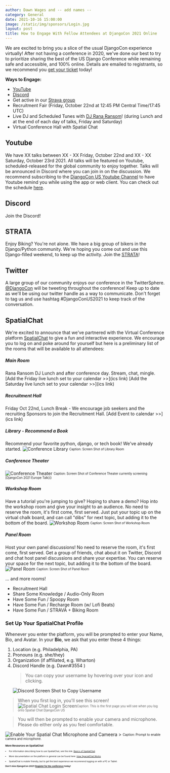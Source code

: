 ```yaml
---
author: Dawn Wages and -- add names --
category: General
date: 2021-10-16 15:00:00
image: /static/img/sponsors/Login.jpg
layout: post
title: How to Engage With Fellow Attendees at DjangoCon 2021 Online
---
```


We are excited to bring you a slice of the usual DjangoCon experience virtually! After not having a conference in 2020, we've done our best to try to prioritize sharing the best of the US Django Conference while remaining safe and accessible, and 100% online. Details are emailed to registrants, so we recommend you [get your ticket]({{site.ticket_link}}) today!

**Ways to Engage:**
- [YouTube](https://www.youtube.com/channel/UC0yY6a79pPY9J0ShIHRf6yw)
- [Discord](https://2021.djangocon.us/chat/)
- Get active in our [Strava group](https://www.strava.com/clubs/987456)
- Recruitment Fair (Friday, October 22nd at 12:45 PM Central Time/17:45 UTC)
- Live DJ and Scheduled Tunes with [DJ Rana Ransom](https://soundcloud.com/ranaransom)! (during Lunch and at the end of each day of talks, Friday and Saturday)
- Virtual Conference Hall with Spatial Chat

## Youtube
We have XX talks between XX - XX Friday, October 22nd and XX - XX Saturday, October 23rd 2021. All talks will be featured on Youtube, scheduled-released for the global community to enjoy together. Talks will be announced in Discord where you can join in on the discussion. We recommend subscribing to the [DjangoCon US Youtube Channel]() to have Youtube remind you while using the app or web client. You can check out the schedule [here]().

## Discord
Join the Discord!

## STRATA
Enjoy Biking? You're not alone. We have a big group of bikers in the Django/Python community. We're hoping you come out and use this Django-filled weekend, to keep up the activity. Join the [STRATA]()!

## Twitter
A large group of our community enjoys our conference in the TwitterSphere. [@DjangoCon]() will be tweeting throughout the conference! Keep up to date as we'll be using our twitter handle as a way to communicate. Don't forget to tag us and use hashtag #DjangoConUS2021 to keep track of the conversation.

## SpatialChat
We're excited to announce that we've partnered with the Virtual Conference platform [SpatialChat](https://spatial.chat) to give a fun and interactive experience. We encourage you to log on and poke around for yourself but here is a preliminary list of the rooms that will be available to all attendees:

##### Main Room
Rana Ransom DJ Lunch and after conference day. Stream, chat, mingle.
[Add the Friday live lunch set to your calendar >>](ics link)
[Add the Saturday live lunch set to your calendar  >>](ics link)

##### Recruitment Hall
Friday Oct 22nd, Lunch Break - We encourage job seekers and the recruiting Sponsors to join the Recruitment Hall. [Add Event to calendar >>](ics link)

##### Library - Recommend a Book
Recommend your favorite python, django, or tech book! We've already started.
<img alt="Conference Library" src="/static/img/sponsors/SpatialChat_Library.png"/>
<sub><sup>Caption: Screen Shot of Library Room</sup></sub>

##### Conference Theater
<img alt="Conference Theater" src="/static/img/sponsors/SpatialChat_ConferenceTheater.png"/>
<sub><sup>Caption: Screen Shot of Conference Theater currently screening [DjangoCon 2021 Europe Talk]()</sup></sub>

##### Workshop Room
Have a tutorial you're jumping to give? Hoping to share a demo? Hop into the workshop room and give your insight to an audience. No need to reserve the room, it's first come, first served. Just put your topic up on the virtual chalk board, and can call "dibs" for next topic, but adding it to the bottom of the board.
<img alt="Workshop Room" src="/static/img/sponsors/SpatialChat_WorkshopRoom.png"/>
<sub><sup>Caption: Screen Shot of Workshop Room</sup></sub>

##### Panel Room
Host your own panel discussions! No need to reserve the room, it's first come, first served. Get a group of friends, chat about it on Twitter, Discord and chat host panel discussions and share your expertise. You can reserve your space for the next topic, but adding it to the bottom of the board.
<img alt="Panel Room" src="/static/img/sponsors/SpatialChat_PanelRoom.png"/>
<sub><sup>Caption: Screen Shot of Panel Room</sup></sub>

... and more rooms!

- Recruitment Hall
- Share Some Knowledge / Audio-Only Room
- Have Some Fun / Spoopy Room
- Have Some Fun / Recharge Room (w/ Lofi Beats)
- Have Some Fun / STRAVA + Biking Room

### Set Up Your SpatialChat Profile
Whenever you enter the platform, you will be prompted to enter your Name, Bio, and Avatar.
In your **Bio**, we ask that you enter these 4 things:
1. Location (e.g. Philadelphia, PA)
2. Pronouns (e.g. she/they)
3. Organization (if affiliated, e.g. Wharton)
4. Discord Handle (e.g. Dawn#3554 )
    > You can copy your username by hovering over your icon and clicking.
   <img alt="Discord Screen Shot to Copy Username" src="/static/img/sponsors/SpatialChat_Discord.png" title="Copy Username  from Discord"/>

> When you first log in, you'll see this screen!
<img alt="Spatial Chat Login Screen" src="/static/img/sponsors/SpatialChat_Login.png"/><sub><sup>Caption: This is the first page you will see when you log onto Spatial Chat DjangoCon US<sup><sub>

  > You will then be prompted to enable your camera and microphone. Please do either only as you feel comfortable.
  <img alt="Enable Your Spatial Chat Microphone and Cameera" src="/static/img/sponsors/SpatialChat_MicAndCamera.png"/>
> <sub><sup>Caption: Prompt to enable camera and microphone.<sup><sub>

### More Resources on SpatialChat
- For information describing how to use SpatialChat, see this link: [Basics of SpatialChat](https://help.spatial.chat/hc/en-us/articles/360019120259-Basics-of-SpatialChat).

- More documentation on the platform in general can be found here: [How SpacialChat Works](https://help.spatial.chat/hc/en-us/sections/360004587240-How-SpatialChat-works)

- SpatialChat is mobile friendly, but to get the best experience we recommend logging on with a PC or Tablet.

**Don't miss DjangoCon 2021! [Register for the conference]({{site.ticket_link}}) today!**
